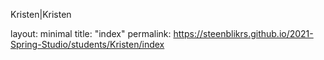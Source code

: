 Kristen|Kristen




layout: minimal 
title: "index" 
permalink: https://steenblikrs.github.io/2021-Spring-Studio/students/Kristen/index
